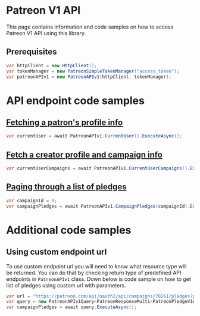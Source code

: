 # Patreon V1 API
This page contains information and code samples on how to access Patreon V1 API using this library.

## Prerequisites
```csharp
var httpClient = new HttpClient();
var tokenManager = new PatreonSimpleTokenManager("access_token");
var patreonAPIv1 = new PatreonAPIv1(httpClient, tokenManager);
```

# API endpoint code samples

## [Fetching a patron's profile info](https://docs.patreon.com/#fetching-a-patron-39-s-profile-info)
```csharp
var currentUser = await PatreonAPIv1.CurrentUser().ExecuteAsync();
```

## [Fetch a creator profile and campaign info](https://docs.patreon.com/#fetch-a-creator-profile-and-campaign-info)
```csharp
var currentUserCampaigns = await PatreonAPIv1.CurrentUserCampaigns().ExecuteAsync();
```

## [Paging through a list of pledges](https://docs.patreon.com/#paging-through-a-list-of-pledges)
```csharp
var campaignId = 0;
var campaignPledges = await PatreonAPIv1.CampaignPledges(campaignId).ExecuteAsync();
```

# Additional code samples

## Using custom endpoint url
To use custom endpoint url you will need to know what resource type will be returned.
You can do that by checking return type of predefined API endpoints in `PatreonAPIv1` class.
Down below is code sample on how to get list of pledges using custom url with parameters.

```csharp
var url = "https://patreon.com/api/oauth2/api/campaigns/70261/pledges?page%5Bcount%5D=10&sort=created&page%5Bcursor%5D=2017-08-21T20%3A16%3A49.258893%2B00%3A00";
var query = new PatreonAPIv1Query<PatreonResponseMulti<PatreonPledgeV1Attributes, PatreonPledgeV1Relationships>, PatreonPledgeV1Attributes, PatreonPledgeV1Relationships>(url, httpClient, tokenManager);
var campaignPledges = await query.ExecuteAsync();
```